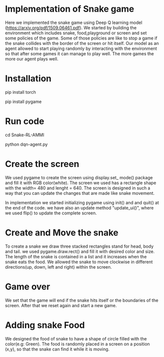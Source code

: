 # Implementation of Snake game 
Here we implemented the snake game using Deep Q learning model (https://arxiv.org/pdf/1509.06461.pdf). We started by building the environment which includes snake, food,playground or screen and set some policies of the game. Some of those policies are like to stop a game if the snake collides with the border of the screen or hit itself. Our model as an agent allowed to start playing randomly by interacting with the environment so that after some games it can manage to play well. The more games the more our agent plays well.

# Installation

pip install torch

pip install pygame


# Run code

cd Snake-RL-AMMI

python dqn-agent.py


# Create the screen
We used pygame to create the screen using display.set_ mode() package and fill it with RGB color(white). The screen we used has a rectangle shape with the width= 480 and lenght = 640. The screen is designed in such a way that you can update the changes that are made like snake movement.

In implementation we started initializing pygame using init() and and quit() at the end of the code. we have also an update method "update_ui()", where we used flip() to update the complete screen.


# Create and Move the snake
To create a snake we draw three stacked rectangles stand for head, body and tail. we used pygame.draw.rect() and fill it with desired color and size. The length of the snake is contained in a list and it increases when the snake eats the food. We allowed the snake to move clockwise in different directions(up, down, left and right) within the screen.


# Game over

We set that the game will end if the snake hits itself or the boundaries of the screen. After that we reset again and start a new game.


# Adding snake Food

We designed the food of snake to have a shape of circle filled with the color(e.g: Green). The food is randomly placed in a screen on a position (x,y), so that the snake can find it while it is moving.


